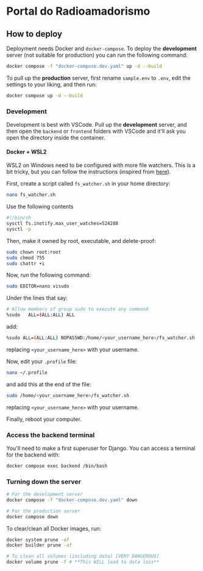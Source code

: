 # Portal do Radioamadorismo

## How to deploy

Deployment needs Docker and `docker-compose`. To deploy the **development**
server (not suitable for production) you can run the following command:

```sh
docker compose -f "docker-compose.dev.yaml" up -d --build
```

To pull up the **production** server, first rename `sample.env` to `.env`, edit
the settings to your liking, and then run:

```sh
docker compose up -d --build
```

### Development

Development is best with VSCode. Pull up the **development** server, and then
open the `backend` or `frontend` folders with VSCode and it'll ask you open
the directory inside the container.

#### Docker + WSL2

WSL2 on Windows need to be configured with more file watchers.
This is a bit tricky, but you can follow the instructions (inspired from
[here](https://github.com/microsoft/WSL/issues/4293)).

First, create a script called `fs_watcher.sh` in your home directory:

```sh
nano fs_watcher.sh
```

Use the following contents

```sh
#!/bin/sh
sysctl fs.inotify.max_user_watches=524288
sysctl -p
```

Then, make it owned by root, executable, and delete-proof:

```sh
sudo chown root:root
sudo chmod 755
sudo chattr +i
```

Now, run the following command:

```sh
sudo EDITOR=nano visudo
```

Under the lines that say:

```sh
# Allow members of group sudo to execute any command
%sudo   ALL=(ALL:ALL) ALL
```

add:

```sh
%sudo ALL=(ALL:ALL) NOPASSWD:/home/<your_username_here>/fs_watcher.sh
```

replacing `<your_username_here>` with your username.

Now, edit your `.profile` file:

```sh
nano ~/.profile
```

and add this at the end of the file:

```sh
sudo /home/<your_username_here>/fs_watcher.sh
```

replacing `<your_username_here>` with your username.

Finally, reboot your computer.

### Access the backend terminal

You'll need to make a first superuser for Django. You can access a terminal for
the backend with:

```sh
docker compose exec backend /bin/bash
```

### Turning down the server

```sh
# For the development server
docker compose -f "docker-compose.dev.yaml" down

# For the production server
docker compose down
```

To clear/clean all Docker images, run:

```sh
docker system prune -af
docker builder prune -af

# To clean all volumes (including data) [VERY DANGEROUS]
docker volume prune -f # **This WILL lead to data loss**
```
